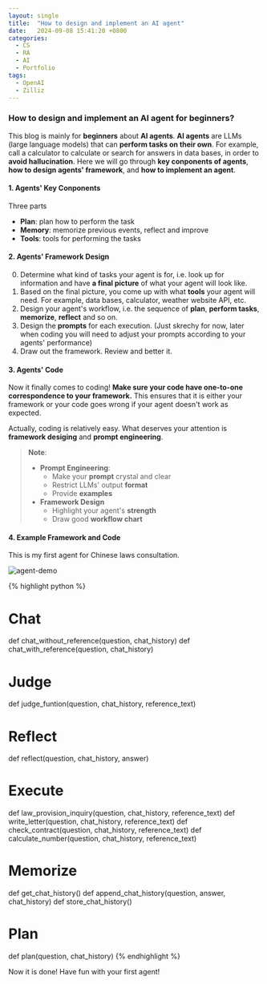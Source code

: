 ```yaml
---
layout: single
title:  "How to design and implement an AI agent"
date:   2024-09-08 15:41:20 +0800
categories:
  - CS
  - RA
  - AI
  - Portfolio
tags:
  - OpenAI
  - Zilliz
---
```

### How to design and implement an AI agent for beginners?
This blog is mainly for **beginners** about **AI agents**. **AI agents** are LLMs (large language models) that can **perform tasks on their own**. For example, call a calculator to calculate or search for answers in data bases, in order to **avoid hallucination**. Here we will go through **key conponents of agents**, **how to design agents' framework**, and **how to implement an agent**.

#### 1. Agents' Key Conponents
Three parts
- **Plan**: plan how to perform the task
- **Memory**: memorize previous events, reflect and improve
- **Tools**: tools for performing the tasks

#### 2. Agents' Framework Design
0. Determine what kind of tasks your agent is for, i.e. look up for information and have **a final picture** of what your agent will look like.
1. Based on the final picture, you come up with what **tools** your agent will need. For example, data bases, calculator, weather website API, etc.
2. Design your agent's workflow, i.e. the sequence of **plan**, **perform tasks**, **memorize**, **reflect** and so on.
3. Design the **prompts** for each execution. (Just skrechy for now, later when coding you will need to adjust your prompts according to your agents' performance)
4. Draw out the framework. Review and better it.

#### 3. Agents' Code
Now it finally comes to coding! **Make sure your code have one-to-one correspondence to your framework.** This ensures that it is either your framework or your code goes wrong if your agent doesn't work as expected.

Actually, coding is relatively easy. What deserves your attention is **framework desiging** and **prompt engineering**.

> **Note**:
> - **Prompt Engineering**: 
>   - Make your **prompt** crystal and clear
>   - Restrict LLMs' output **format**
>   - Provide **examples**
> - **Framework Design**
>   - Highlight your agent's **strength**
>   - Draw good **workflow chart**

#### 4. Example Framework and Code
This is my first agent for Chinese laws consultation.

![agent-demo](/images/agent-demo.png)

{% highlight python %}
# Chat
def chat_without_reference(question, chat_history)
def chat_with_reference(question, chat_history)

# Judge
def judge_funtion(question, chat_history, reference_text)

# Reflect
def reflect(question, chat_history, answer)

# Execute
def law_provision_inquiry(question, chat_history, reference_text)
def write_letter(question, chat_history, reference_text)
def check_contract(question, chat_history, reference_text)
def calculate_number(question, chat_history, reference_text)

# Memorize
def get_chat_history()
def append_chat_history(question, answer, chat_history)
def store_chat_history()

# Plan
def plan(question, chat_history)
{% endhighlight %}

Now it is done! Have fun with your first agent!
